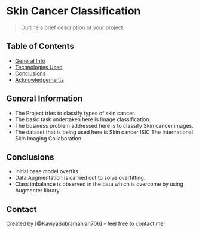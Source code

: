 # Skin Cancer Classification
> Outline a brief description of your project.


## Table of Contents
* [General Info](#general-information)
* [Technologies Used](#technologies-used)
* [Conclusions](#conclusions)
* [Acknowledgements](#acknowledgements)



## General Information
- The Project tries to classify types of skin cancer.
- The basic task undertaken here is Image classification.
- The business problem addressed here is to classify Skin cancer images.
- The dataset that is being used here is Skin cancer ISIC The International Skin Imaging Collaboration.



## Conclusions
- Initial base model overfits.
- Data Augmentation is carried out to solve overfitting.
- Class imbalance is observed in the data,which is overcome by using Augmenter library.



## Contact
Created by [@KaviyaSubramanian706] - feel free to contact me!


<!-- Optional -->
<!-- ## License -->
<!-- This project is open source and available under the [... License](). -->

<!-- You don't have to include all sections - just the one's relevant to your project -->